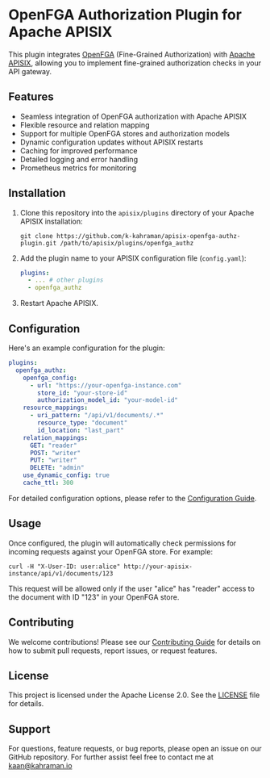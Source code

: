 # OpenFGA Authorization Plugin for Apache APISIX

This plugin integrates [OpenFGA](https://openfga.dev/) (Fine-Grained Authorization) with [Apache APISIX](https://apisix.apache.org/), allowing you to implement fine-grained authorization checks in your API gateway.

## Features

- Seamless integration of OpenFGA authorization with Apache APISIX
- Flexible resource and relation mapping
- Support for multiple OpenFGA stores and authorization models
- Dynamic configuration updates without APISIX restarts
- Caching for improved performance
- Detailed logging and error handling
- Prometheus metrics for monitoring

## Installation

1. Clone this repository into the `apisix/plugins` directory of your Apache APISIX installation:

   ```
   git clone https://github.com/k-kahraman/apisix-openfga-authz-plugin.git /path/to/apisix/plugins/openfga_authz
   ```

2. Add the plugin name to your APISIX configuration file (`config.yaml`):

   ```yaml
   plugins:
     - ... # other plugins
     - openfga_authz
   ```

3. Restart Apache APISIX.

## Configuration

Here's an example configuration for the plugin:

```yaml
plugins:
  openfga_authz:
    openfga_config:
      - url: "https://your-openfga-instance.com"
        store_id: "your-store-id"
        authorization_model_id: "your-model-id"
    resource_mappings:
      - uri_pattern: "/api/v1/documents/.*"
        resource_type: "document"
        id_location: "last_part"
    relation_mappings:
      GET: "reader"
      POST: "writer"
      PUT: "writer"
      DELETE: "admin"
    use_dynamic_config: true
    cache_ttl: 300
```

For detailed configuration options, please refer to the [Configuration Guide](docs/configuration.md).

## Usage

Once configured, the plugin will automatically check permissions for incoming requests against your OpenFGA store. For example:

```
curl -H "X-User-ID: user:alice" http://your-apisix-instance/api/v1/documents/123
```

This request will be allowed only if the user "alice" has "reader" access to the document with ID "123" in your OpenFGA store.

## Contributing

We welcome contributions! Please see our [Contributing Guide](CONTRIBUTING.md) for details on how to submit pull requests, report issues, or request features.

## License

This project is licensed under the Apache License 2.0. See the [LICENSE](LICENSE) file for details.

## Support

For questions, feature requests, or bug reports, please open an issue on our GitHub repository. For further assist feel free to contact me at kaan@kahraman.io
